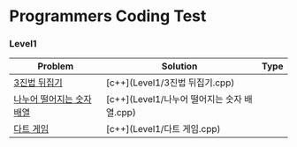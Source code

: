 # Programmers Coding Test


### Level1

| Problem | Solution | Type |
| ------- | -------- | ---- |
|[3진법 뒤집기](https://programmers.co.kr/learn/courses/30/lessons/68935)|[c++](Level1/3진법 뒤집기.cpp)||
|[나누어 떨어지는 숫자 배열](https://programmers.co.kr/learn/courses/30/lessons/12910)|[c++](Level1/나누어 떨어지는 숫자 배열.cpp)||
|[다트 게임](https://programmers.co.kr/learn/courses/30/lessons/17682)|[c++](Level1/다트 게임.cpp)||

